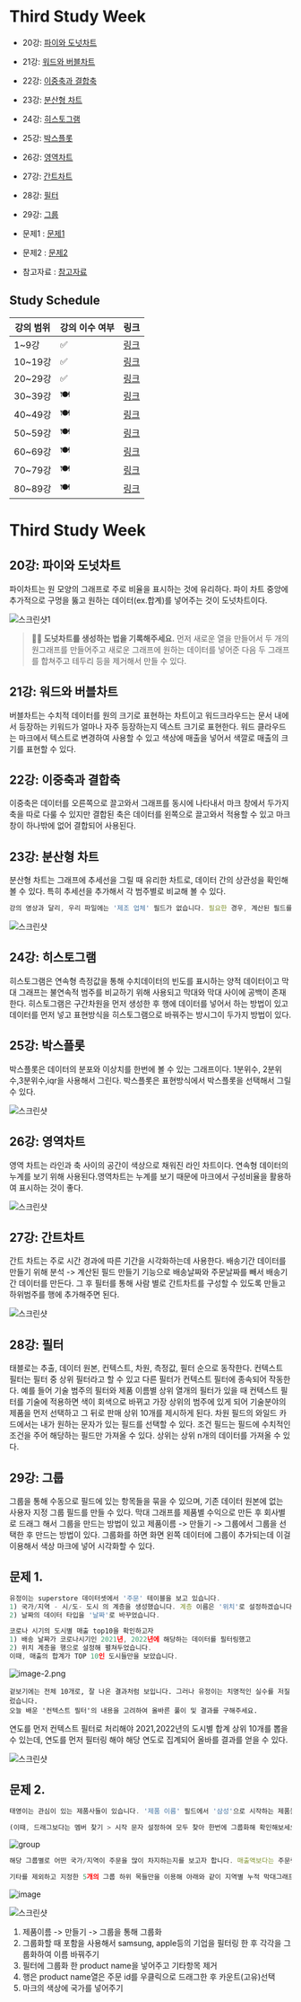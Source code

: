 # Third Study Week

- 20강: [파이와 도넛차트](#20강-파이와-도넛차트)

- 21강: [워드와 버블차트](#21강-워드와-버블차트)

- 22강: [이중축과 결합축](#22강-이중축과-결합축)

- 23강: [분산형 차트](#23강-분산형-차트)

- 24강: [히스토그램](#24강-히스토그램)

- 25강: [박스플롯](#25강-박스플롯)

- 26강: [영역차트](#26강-영역차트)

- 27강: [간트차트](#27강-간트차트)

- 28강: [필터](#28강-필터)

- 29강: [그룹](#29강-그룹)


- 문제1 : [문제1](#문제1)

- 문제2 : [문제2](#문제2)

- 참고자료 : [참고자료](#참고-자료)



## Study Schedule

| 강의 범위     | 강의 이수 여부 | 링크                                                                                                        |
|--------------|---------|-----------------------------------------------------------------------------------------------------------|
| 1~9강        |  ✅      | [링크](https://youtu.be/3ovkUe-TP1w?si=CRjj99Qm300unSWt)       |
| 10~19강      | ✅      | [링크](https://www.youtube.com/watch?v=AXkaUrJs-Ko&list=PL87tgIIryGsa5vdz6MsaOEF8PK-YqK3fz&index=75)       |
| 20~29강      | ✅      | [링크](https://www.youtube.com/watch?v=Qcl4l6p-gHM)      |
| 30~39강      | 🍽️      | [링크](https://www.youtube.com/watch?v=e6J0Ljd6h44&list=PL87tgIIryGsa5vdz6MsaOEF8PK-YqK3fz&index=55)       |
| 40~49강      | 🍽️      | [링크](https://www.youtube.com/watch?v=AXkaUrJs-Ko&list=PL87tgIIryGsa5vdz6MsaOEF8PK-YqK3fz&index=45)       |
| 50~59강      | 🍽️      | [링크](https://www.youtube.com/watch?v=AXkaUrJs-Ko&list=PL87tgIIryGsa5vdz6MsaOEF8PK-YqK3fz&index=35)       |
| 60~69강      | 🍽️      | [링크](https://www.youtube.com/watch?v=AXkaUrJs-Ko&list=PL87tgIIryGsa5vdz6MsaOEF8PK-YqK3fz&index=25)       |
| 70~79강      | 🍽️      | [링크](https://www.youtube.com/watch?v=AXkaUrJs-Ko&list=PL87tgIIryGsa5vdz6MsaOEF8PK-YqK3fz&index=15)       |
| 80~89강      | 🍽️      | [링크](https://www.youtube.com/watch?v=AXkaUrJs-Ko&list=PL87tgIIryGsa5vdz6MsaOEF8PK-YqK3fz&index=5)        |


<!-- 여기까진 그대로 둬 주세요-->
<!-- 이 안에 들어오는 텍스트는 주석입니다. -->

# Third Study Week

## 20강: 파이와 도넛차트
<!-- 파이와 도넛차트에 관해 배우게 된 점을 적어주세요 -->  파이차트는 원 모양의 그래프로 주로 비율을 표시하는 것에 유리하다. 파이 차트 중앙에 추가적으로 구멍을 뚫고 원하는 데이터(ex.합계)를 넣어주는 것이 도넛차트이다.
![스크린샷1](./img/image7.png)

> **🧞‍♀️ 도넛차트를 생성하는 법을 기록해주세요.**
먼저 새로운 열을 만들어서 두 개의 원그래프를 만들어주고 새로운 그래프에 원하는 데이터를 넣어준 다음 두 그래프를 합쳐주고 테두리 등을 제거해서 만들 수 있다.
## 21강: 워드와 버블차트
<!-- 워드와 버블차트에 관해 배우게 된 점을 적어주세요 --> 버블차트는 수치적 데이터를 원의 크기로 표현하는 차트이고 워드크라우드는 문서 내에서 등장하는 키워드가 얼마나 자주 등장하는지 덱스트 크기로 표현한다. 워드 클라우드는 마크에서 텍스트로 변경하여 사용할 수 있고 색상에 매출을 넣어서 색깔로 매출의 크기를 표현할 수 있다.


## 22강: 이중축과 결합축
<!-- 이중축과 결합축에 관해 배우게 된 점을 적어주세요 --> 이중축은 데이터를 오른쪽으로 끌고와서 그래프를 동시에 나타내서 마크 창에서 두가지 축을 따로 다룰 수 있지만 결합된 축은 데이터를 왼쪽으로 끌고와서 적용할 수 있고 마크 창이 하나밖에 없어 결합되어 사용된다.


## 23강: 분산형 차트
<!-- 분산형 차트에 관해 배우게 된 점을 적어주세요 --> 분산형 차트는 그래프에 추세선을 그릴 때 유리한 차트로, 데이터 간의 상관성을 확인해 볼 수 있다. 특히 추세선을 추가해서 각 범주별로 비교해 볼 수 있다.

```js
강의 영상과 달리, 우리 파일에는 '제조 업체' 필드가 없습니다. 필요한 경우, 계산된 필드를 이용해 'SPLIT([제품 이름], ' ', 1)'를 '제조 업체'로 정의하시고 세부 정보에 놓아주세요.
```
![스크린샷](./img/image8.png)
## 24강: 히스토그램
<!-- 히스토그램에 관해 배우게 된 점을 적어주세요 --> 히스토그램은 연속형 측정값을 통해 수치데이터의 빈도를 표시하는 양적 데이터이고 막대 그래프는 불연속적 범주를 비교하기 위해 사용되고 막대와 막대 사이에 공백이 존재한다. 히스토그램은 구간차원을 먼저 생성한 후 행에 데이터를 넣어서 하는 방법이 있고 데이터를 먼저 넣고 표현방식을 히스토그램으로 바꿔주는 방시그이 두가지 방법이 있다. 


## 25강: 박스플롯
<!-- 박스플롯에 관해 배우게 된 점을 적어주세요 --> 박스플롯은 데이터의 분포와 이상치를 한번에 볼 수 있는 그래프이다. 1분위수, 2분위수,3분위수,iqr을 사용해서 그린다. 박스플롯은 표현방식에서 박스플롯을 선택해서 그릴 수 있다.
![스크린샷](./img/image9.png)

## 26강: 영역차트
<!-- 영역차트에 관해 배우게 된 점을 적어주세요 --> 영역 차트는 라인과 축 사이의 공간이 색상으로 채워진 라인 차트이다. 연속형 데이터의 누계를 보기 위해 사용된다.영역차트는 누계를 보기 때문에 마크에서 구성비율을 활용하여 표시하는 것이 좋다.
![스크린샷](./img/image10.png)

## 27강: 간트차트
<!-- 간트차트에 관해 배우게 된 점을 적어주세요 --> 간트 차트는 주로 시간 경과에 따른 기간을 시각화하는데 사용한다. 배송기간 데이터를 만들기 위해 분석 -> 계산된 필드 만들기 기능으로 배송날짜와 주문날짜를 빼서 배송기간 데이터를 만든다. 그 후 필터를 통해 사람 별로 간트차트를 구성할 수 있도록 만들고 하위범주를 행에 추가해주면 된다. 
![스크린샷](./img/i1.png)

## 28강: 필터
<!-- 필터에 관해 배우게 된 점을 적어주세요 --> 태블로는 추출, 데이터 원본, 컨텍스트, 차원, 측정값, 필터 순으로 동작한다. 컨텍스트 필터는 필터 중 상위 필터라고 할 수 있고 다른 필터가 컨텍스트 필터에 종속되어 작동한다. 예를 들어 기술 범주의 필터와 제품 이름별 상위 열개의 필터가 있을 때 컨텍스트 필터를 기술에 적용하면 색이 회색으로 바뀌고 가장 상위의 범주에 있게 되어 기술분야의 제품을 먼저 선택하고 그 뒤로 판매 상위 10개를 제시하게 된다. 차원 필드의 와일드 카드에서는 내가 원하는 문자가 있는 필드를 선택할 수 있다. 조건 필드는 필드에 수치적인 조건을 주어 해당하는 필드만 가져올 수 있다. 상위는 상위 n개의 데이터를 가져올 수 있다.

## 29강: 그룹
<!-- 그룹에 관해 배우게 된 점을 적어주세요 --> 그룹을 통해 수동으로 필드에 있는 항목들을 묶을 수 있으며, 기존 데이터 원본에 없는 사용자 지정 그룹 필드를 만들 수 있다. 막대 그래프를 제품별 수익으로 만든 후 회사별로 드래그 해서 그룹을 만드는 방법이 있고 제품이름 -> 만들기 -> 그룹에서 그룹을 선택한 후 만드는 방법이 있다. 그룹화를 하면 화면 왼쪽 데이터에 그룹이 추가되는데 이걸 이용해서 색상 마크에 넣어 시각화할 수 있다.

## 문제 1.

```js
유정이는 superstore 데이터셋에서 '주문' 테이블을 보고 있습니다.
1) 국가/지역 - 시/도- 도시 의 계층을 생성했습니다. 계층 이름은 '위치'로 설정하겠습니다.
2) 날짜의 데이터 타입을 '날짜'로 바꾸었습니다.

코로나 시기의 도시별 매출 top10을 확인하고자
1) 배송 날짜가 코로나시기인 2021년, 2022년에 해당하는 데이터를 필터링했고
2) 위치 계층을 행으로 설정해 펼쳐두었습니다.
이때, 매출의 합계가 TOP 10인 도시들만을 보았습니다.
```

![image-2.png](https://github.com/yousrchive/tableau/blob/main/study/img/1st%20study/image-4.png?raw=true)

```
겉보기에는 전체 10개로, 잘 나온 결과처럼 보입니다. 그러나 유정이는 치명적인 실수를 저질렀습니다.
오늘 배운 '컨텍스트 필터'의 내용을 고려하여 올바른 풀이 및 결과를 구해주세요.
```

<!-- DArt-B superstore가 아닌 개인 superstore 파일을 사용했다면 값이 다르게 표시될 수 있습니다.--> 연도를 먼저 컨텍스트 필터로 처리해야 2021,2022년의 도시별 합계 상위 10개를 뽑을 수 있는데, 연도를 먼저 필터링 해야 해당 연도로 집계되어 올바를 결과를 얻을 수 있다.
![스크린샷](./img/image11.png)
## 문제 2.

```js
태영이는 관심이 있는 제품사들이 있습니다. '제품 이름' 필드에서 '삼성'으로 시작하는 제품들을 'Samsung group'으로, 'Apple'으로 시작하는 제품들을 'Apple group'으로, 'Canon'으로 시작하는 제품들을 'Canon group'으로, 'HP'로 시작하는 제품들을 'HP group', 'Logitech'으로 시작하는 제품들을 'Logitech group'으로 그룹화해서 보려고 합니다. 나머지는 기타로 설정해주세요. 이 그룹화를 명명하는 필드는 'Product Name Group'으로 설정해주세요.

(이때, 드래그보다는 멤버 찾기 > 시작 문자 설정하여 모두 찾아 한번에 그룹화해 확인해보세요.)
```

![group](https://github.com/yousrchive/BUSINESS-INTELLIGENCE-TABLEAU/blob/main/study/img/3rd%20study/%E1%84%89%E1%85%B3%E1%84%8F%E1%85%B3%E1%84%85%E1%85%B5%E1%86%AB%E1%84%89%E1%85%A3%E1%86%BA%202024-09-18%20%E1%84%8B%E1%85%A9%E1%84%92%E1%85%AE%204.33.47.png?raw=true)

```js
해당 그룹별로 어떤 국가/지역이 주문을 많이 차지하는지를 보고자 합니다. 매출액보다는 주문량을 보고 싶으므로, 주문Id의 카운트로 계산하겠습니다.

기타를 제외하고 지정한 5개의 그룹 하위 목들만을 이용해 아래와 같이 지역별 누적 막대그래프를 그려봐주세요.
```

![image](https://github.com/yousrchive/BUSINESS-INTELLIGENCE-TABLEAU/blob/main/study/img/3rd%20study/%E1%84%89%E1%85%B3%E1%84%8F%E1%85%B3%E1%84%85%E1%85%B5%E1%86%AB%E1%84%89%E1%85%A3%E1%86%BA%202024-09-18%20%E1%84%8B%E1%85%A9%E1%84%92%E1%85%AE%204.37.55.png?raw=true)

![스크린샷](./img/i2.png)
1. 제품이름 -> 만들기 -> 그룹을 통해 그룹화
2. 그룹화할 때 포함을 사용해서 samsung, apple등의 기업을 필터링 한 후 각각을 그룹화하여 이름 바꿔주기
3. 필터에 그룹화 한 product name을 넣어주고 기타항목 제거
4. 행은 product name열은 주문 id를 우클릭으로 드래그한 후 카운트(고유)선택
5. 마크의 색상에 국가를 넣어주기